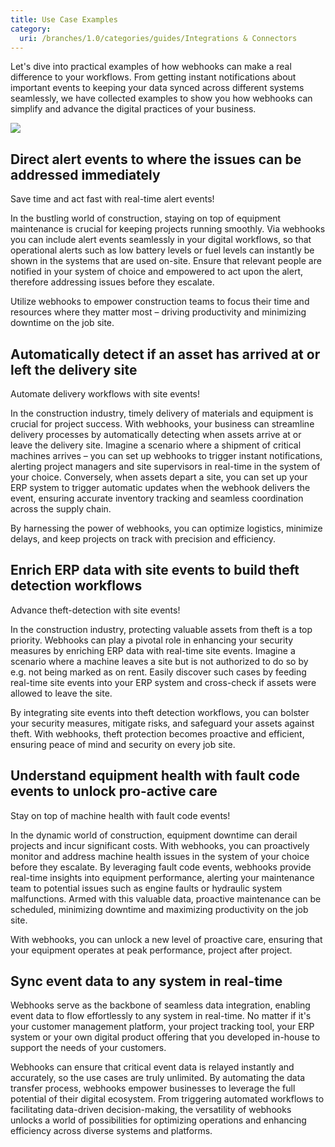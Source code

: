 ```yaml
---
title: Use Case Examples
category:
  uri: /branches/1.0/categories/guides/Integrations & Connectors
---
```


Let's dive into practical examples of how webhooks can make a real difference to your workflows. From getting instant notifications about important events to keeping your data synced across different systems seamlessly, we have collected examples to show you how webhooks can simplify and advance the digital practices of your business.

![](https://cdn.statically.io/gh/trackunit/developer-hub/master/guides/webhooks/webhooks-usecase-overview.png)

## Direct alert events to where the issues can be addressed immediately

Save time and act fast with real-time alert events!

In the bustling world of construction, staying on top of equipment maintenance is crucial for keeping projects running smoothly. Via webhooks you can include alert events seamlessly in your digital workflows, so that operational alerts such as low battery levels or fuel levels can instantly be shown in the systems that are used on-site. Ensure that relevant people are notified in your system of choice and empowered to act upon the alert, therefore addressing issues before they escalate.

Utilize webhooks to empower construction teams to focus their time and resources where they matter most – driving productivity and minimizing downtime on the job site.

## Automatically detect if an asset has arrived at or left the delivery site

Automate delivery workflows with site events!

In the construction industry, timely delivery of materials and equipment is crucial for project success. With webhooks, your business can streamline delivery processes by automatically detecting when assets arrive at or leave the delivery site. Imagine a scenario where a shipment of critical machines arrives – you can set up webhooks to trigger instant notifications, alerting project managers and site supervisors in real-time in the system of your choice. Conversely, when assets depart a site, you can set up your ERP system to trigger automatic updates when the webhook delivers the event, ensuring accurate inventory tracking and seamless coordination across the supply chain.

By harnessing the power of webhooks, you can optimize logistics, minimize delays, and keep projects on track with precision and efficiency.

## Enrich ERP data with site events to build theft detection workflows

Advance theft-detection with site events!

In the construction industry, protecting valuable assets from theft is a top priority. Webhooks can play a pivotal role in enhancing your security measures by enriching ERP data with real-time site events. Imagine a scenario where a machine leaves a site but is not authorized to do so by e.g. not being marked as on rent. Easily discover such cases by feeding real-time site events into your ERP system and cross-check if assets were allowed to leave the site.

By integrating site events into theft detection workflows, you can bolster your security measures, mitigate risks, and safeguard your assets against theft. With webhooks, theft protection becomes proactive and efficient, ensuring peace of mind and security on every job site.

## Understand equipment health with fault code events to unlock pro-active care

Stay on top of machine health with fault code events!

In the dynamic world of construction, equipment downtime can derail projects and incur significant costs. With webhooks, you can proactively monitor and address machine health issues in the system of your choice before they escalate. By leveraging fault code events, webhooks provide real-time insights into equipment performance, alerting your maintenance team to potential issues such as engine faults or hydraulic system malfunctions. Armed with this valuable data, proactive maintenance can be scheduled, minimizing downtime and maximizing productivity on the job site.

With webhooks, you can unlock a new level of proactive care, ensuring that your equipment operates at peak performance, project after project.

## Sync event data to any system in real-time

Webhooks serve as the backbone of seamless data integration, enabling event data to flow effortlessly to any system in real-time. No matter if it's your customer management platform, your project tracking tool, your ERP system or your own digital product offering that you developed in-house to support the needs of your customers.

Webhooks can ensure that critical event data is relayed instantly and accurately, so the use cases are truly unlimited. By automating the data transfer process, webhooks empower businesses to leverage the full potential of their digital ecosystem. From triggering automated workflows to facilitating data-driven decision-making, the versatility of webhooks unlocks a world of possibilities for optimizing operations and enhancing efficiency across diverse systems and platforms.

